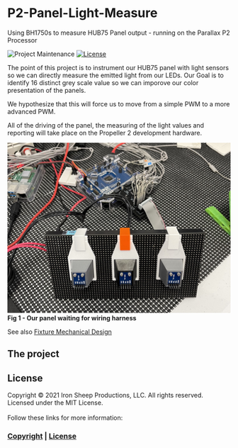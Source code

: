 # P2-Panel-Light-Measure
Using BH1750s to measure HUB75 Panel output - running on the Parallax P2 Processor

![Project Maintenance][maintenance-shield]
[![License][license-shield]](LICENSE) 

The point of this project is to instrument our HUB75 panel with light sensors so we can directly measure the emitted light from our LEDs.  Our Goal is to identify 16 distinct grey scale value so we can imporove our color presentation of the panels.

We hypothesize that this will force us to move from a simple PWM to a more advanced PWM.

All of the driving of the panel, the measuring of the light values and reporting will take place on the Propeller 2 development hardware.

![ready to wire](images/ready4wiring.jpg)
**Fig 1 - Our panel waiting for wiring harness**

See also [Fixture Mechanical Design](Mechanism.md)

## The project


## License

Copyright © 2021 Iron Sheep Productions, LLC. All rights reserved.<br />
Licensed under the MIT License. <br>
<br>
Follow these links for more information:

### [Copyright](copyright) | [License](LICENSE)



[maintenance-shield]: https://img.shields.io/badge/maintainer-stephen%40ironsheep%2ebiz-blue.svg?style=for-the-badge

[marketplace-version]: https://vsmarketplacebadge.apphb.com/version-short/ironsheepproductionsllc.spin2.svg

[marketplace-installs]: https://vsmarketplacebadge.apphb.com/installs-short/ironsheepproductionsllc.spin2.svg

[marketplace-rating]: https://vsmarketplacebadge.apphb.com/rating-short/ironsheepproductionsllc.spin2.svg

[license-shield]: https://camo.githubusercontent.com/bc04f96d911ea5f6e3b00e44fc0731ea74c8e1e9/68747470733a2f2f696d672e736869656c64732e696f2f6769746875622f6c6963656e73652f69616e74726963682f746578742d646976696465722d726f772e7376673f7374796c653d666f722d7468652d6261646765
